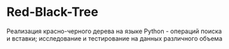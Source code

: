 # Red-Black-Tree
Реализация красно-черного дерева на языке Python - операций поиска и вставки; исследование и тестирование на данных различного объема
